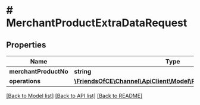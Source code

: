 # # MerchantProductExtraDataRequest

## Properties

Name | Type | Description | Notes
------------ | ------------- | ------------- | -------------
**merchantProductNo** | **string** |  | [optional]
**operations** | [**\FriendsOfCE\Channel\ApiClient\Model\ProductExtraDataRequest[]**](ProductExtraDataRequest.md) |  | [optional]

[[Back to Model list]](../../README.md#models) [[Back to API list]](../../README.md#endpoints) [[Back to README]](../../README.md)
